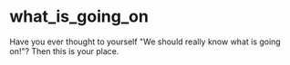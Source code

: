 # what_is_going_on
Have you ever thought to yourself "We should really know what is going on!"? Then this is your place.
